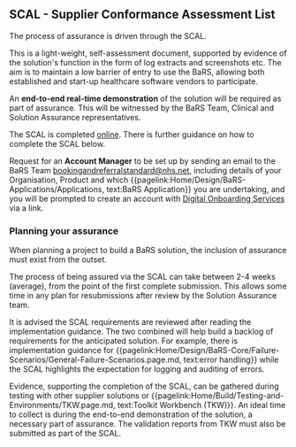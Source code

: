 ## SCAL - Supplier Conformance Assessment List 

The process of assurance is driven through the SCAL. 

This is a light-weight, self-assessment document, supported by evidence of the solution's function in the form of log extracts and screenshots etc. The aim is to maintain a low barrier of entry to use the BaRS, allowing both established and start-up healthcare software vendors to participate.

An **end-to-end real-time demonstration** of the solution will be required as part of assurance. This will be witnessed by the BaRS Team, Clinical and Solution Assurance representatives. 

The SCAL is completed [online](https://digital.nhs.uk/developer/guides-and-documentation/digital-onboarding). There is further guidance on how to complete the SCAL below. 

Request for an **Account Manager** to be set up by sending an email to the BaRS Team <bookingandreferralstandard@nhs.net>, including details of your Organisation, Product and which {{pagelink:Home/Design/BaRS-Applications/Applications, text:BaRS Application}} you are undertaking, and you will be prompted to create an account with [Digital Onboarding Services](https://onboarding.prod.api.platform.nhs.uk/) via a link. 

### Planning your assurance

When planning a project to build a BaRS solution, the inclusion of assurance must exist from the outset. 

The process of being assured via the SCAL can take between 2-4 weeks (average), from the point of the first complete submission. This allows some time in any plan for resubmissions after review by the Solution Assurance team.  

It is advised the SCAL requirements are reviewed after reading the implementation guidance. The two combined will help build a backlog of requirements for the anticipated solution. For example, there is implementation guidance for {{pagelink:Home/Design/BaRS-Core/Failure-Scenarios/General-Failure-Scenarios.page.md, text:error handling}} while the SCAL highlights the expectation for logging and auditing of errors.

Evidence, supporting the completion of the SCAL, can be gathered during testing with other supplier solutions or {{pagelink:Home/Build/Testing-and-Environments/TKW.page.md, text:Toolkit Workbench (TKW)}}. An ideal time to collect is during the end-to-end demonstration of the solution, a necessary part of assurance. The validation reports from TKW must also be submitted as part of the SCAL. 